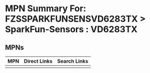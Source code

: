 



# MPN Summary For: FZSSPARKFUNSENSVD6283TX > SparkFun-Sensors : VD6283TX

## MPNs
  

|MPN|Direct Links|Search Links|
| :--- | :--- | :--- |
||||
